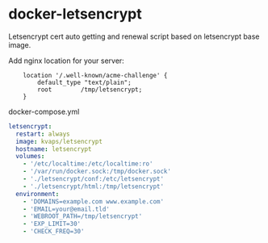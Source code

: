 # docker-letsencrypt
Letsencrypt cert auto getting and renewal script based on letsencrypt base image.


Add nginx location for your server:
```nginx
    location '/.well-known/acme-challenge' {
        default_type "text/plain";
        root        /tmp/letsencrypt;
    }
```

docker-compose.yml
```yaml
letsencrypt:
  restart: always
  image: kvaps/letsencrypt
  hostname: letsencrypt
  volumes:
    - '/etc/localtime:/etc/localtime:ro'
    - '/var/run/docker.sock:/tmp/docker.sock'
    - './letsencrypt/conf:/etc/letsencrypt'
    - './letsencrypt/html:/tmp/letsencrypt'
  environment:
    - 'DOMAINS=example.com www.example.com'
    - 'EMAIL=your@email.tld'
    - 'WEBROOT_PATH=/tmp/letsencrypt'
    - 'EXP_LIMIT=30'
    - 'CHECK_FREQ=30'
```
